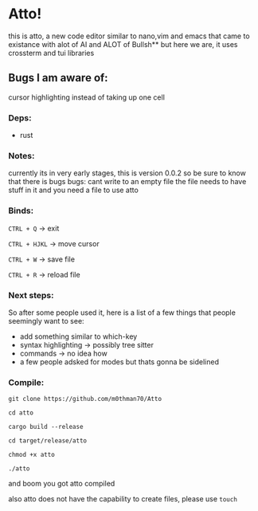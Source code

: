 # Atto!

this is atto, a new code editor similar to nano,vim and emacs that came to existance with alot of AI and ALOT of Bullsh** but here we are, it uses crossterm and tui libraries


## Bugs I am aware of:

cursor highlighting instead of taking up one cell


### Deps:

  - rust
    
### Notes:

currently its in very early stages, this is version 0.0.2 so be sure to know that there is bugs 
bugs: cant write to an empty file the file needs to have stuff in it and you need a file to use atto

### Binds:

`CTRL + Q` -> exit

`CTRL + HJKL` -> move cursor

`CTRL + W` -> save file

`CTRL + R` -> reload file

### Next steps:

So after some people used it, here is a list of a few things that people seemingly want to see:

- add something similar to which-key
- syntax highlighting -> possibly tree sitter
- commands -> no idea how
- a few people adsked for modes but thats gonna be sidelined

### Compile:

`git clone https://github.com/m0thman70/Atto`

`cd atto`

`cargo build --release`

`cd target/release/atto`

`chmod +x atto`

`./atto`

and boom you got atto compiled

also atto does not have the capability to create files, please use `touch`  
